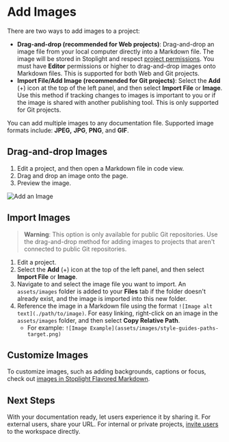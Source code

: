 # Add Images

There are two ways to add images to a project:

- **Drag-and-drop (recommended for Web projects)**: Drag-and-drop an image file from your local computer directly into a Markdown file. The image will be stored in Stoplight and respect [project permissions](../2.-workspaces/l.project-access.md). You must have **Editor** permissions or higher to drag-and-drop images onto Markdown files. This is supported for both Web and Git projects.
- **Import File/Add Image (recommended for Git projects)**: Select the **Add** (+) icon at the top of the left panel, and then select **Import File** or **Image**. Use this method if tracking changes to images is important to you or if the image is shared with another publishing tool. This is only supported for Git projects.

You can add multiple images to any documentation file. Supported image formats include: **JPEG,** **JPG**, **PNG**, and **GIF**.

## Drag-and-drop Images

1. Edit a project, and then open a Markdown file in code view.
2. Drag and drop an image onto the page.
3. Preview the image.

![Add an Image](../assets/images/image-upload.gif)

## Import Images

<!-- theme: warning -->
> **Warning**: This option is only available for public Git repositories. Use the drag-and-drop method for adding images to projects that aren't connected to public Git repositories.

1. Edit a project.
2. Select the **Add** (+) icon at the top of the left panel, and then select **Import File** or **Image**.
3. Navigate to and select the image file you want to import. An `assets/images` folder is added to your **Files** tab if the folder doesn't already exist, and the image is imported into this new folder.
4. Reference the image in a Markdown file using the format `![Image alt text](./path/to/image)`. For easy linking, right-click on an image in the `assets/images` folder, and then select **Copy Relative Path**.
    - For example: `![Image Example](assets/images/style-guides-paths-target.png)`

## Customize Images

To customize images, such as adding backgrounds, captions or focus, check out [images in Stoplight Flavored Markdown](stoplight-flavored-markdown.md).

## Next Steps

With your documentation ready, let users experience it by sharing it. For external users, share your URL. For internal or private projects, [invite users](../2.-workspaces/d.workspace-access.md) to the workspace directly.